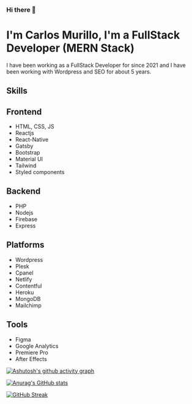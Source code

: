 ### Hi there 👋
# I'm Carlos Murillo, I'm a FullStack Developer (MERN Stack)
I have been working as a FullStack Developer for since 2021 and I have been working with Wordpress and SEO for about 5 years.
## Skills
## Frontend
 - HTML, CSS, JS
 - Reactjs
 - React-Native
 - Gatsby
 - Bootstrap
 - Material UI
 - Tailwind
 - Styled components

## Backend
 - PHP
 - Nodejs
 - Firebase
 - Express

## Platforms
 - Wordpress
 - Plesk
 - Cpanel
 - Netlify
 - Contentful
 - Heroku
 - MongoDB
 - Mailchimp
 
## Tools
 - Figma
 - Google Analytics
 - Premiere Pro
 - After Effects














[![Ashutosh's github activity graph](https://activity-graph.herokuapp.com/graph?username=CarlosMurilloGH&theme=github)](https://github.com/ashutosh00710/github-readme-activity-graph)




[![Anurag's GitHub stats](https://github-readme-stats.vercel.app/api?username=carlosmurillogh)](https://github.com/anuraghazra/github-readme-stats)

[![GitHub Streak](http://github-readme-streak-stats.herokuapp.com?user=CarlosMurilloGH&theme=react&hide_border=true&date_format=M%20j%5B%2C%20Y%5D)](https://git.io/streak-stats)


